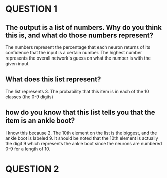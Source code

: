# QUESTION 1
## The output is a list of numbers. Why do you think this is, and what do those numbers represent?
The numbers represent the percentage that each neuron returns of its confidence that the input is a certain number. The highest number represents the overall network's guess on what the number is with the given input. 

## What does this list represent?
The list represents 3. The probability that this item is in each of the 10 classes (the 0-9 digits)

## how do you know that this list tells you that the item is an ankle boot?
I know this because 2. The 10th element on the list is the biggest, and the ankle boot is labeled 9. It should be noted that the 10th element is actually the digit 9 which represents the ankle boot since the neurons are numbered 0-9 for a length of 10. 

# QUESTION 2
